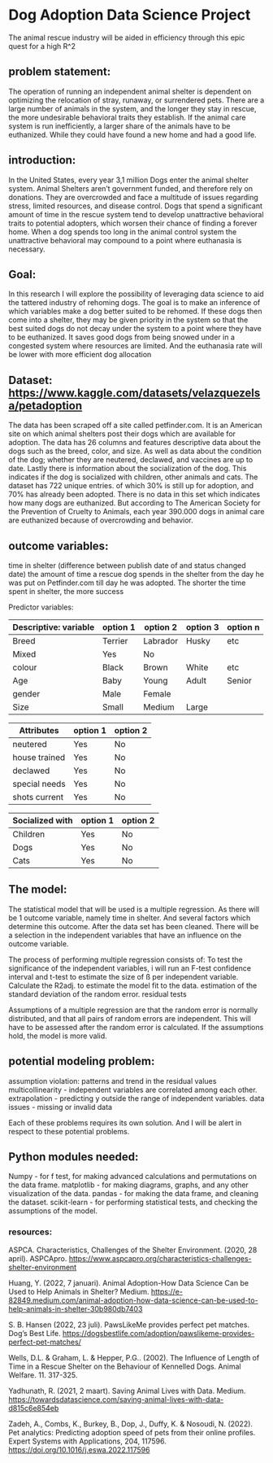 # Dog Adoption Data Science Project
The animal rescue industry will be aided in efficiency through this epic quest for a high R^2

## problem statement:
The operation of running an independent animal shelter is dependent on optimizing the relocation of stray, runaway, or surrendered pets. There are a large number of animals in the system, and the longer they stay in rescue, the more undesirable behavioral traits they establish. If the animal care system is run inefficiently, a larger share of the animals have to be euthanized. While they could have found a new home and had a good life. 

## introduction:
In the United States, every year 3,1 million Dogs enter the animal shelter system. Animal Shelters aren’t government funded, and therefore rely on donations. They are overcrowded and face a multitude of issues regarding stress, limited resources, and disease control. Dogs that spend a significant amount of time in the rescue system tend to develop unattractive behavioral traits to potential adopters, which worsen their chance of finding a forever home. When a dog spends too long in the animal control system the unattractive behavioral may compound to a point where euthanasia is necessary. 

## Goal:
In this research I will explore the possibility of leveraging data science to aid the tattered industry of rehoming dogs. The goal is to make an inference of which variables make a dog better suited to be rehomed. If these dogs then come into a shelter, they may be given priority in the system so that the best suited dogs do not decay under the system to a point where they have to be euthanized. It saves good dogs from being snowed under in a congested system where resources are limited. And the euthanasia rate will be lower with more efficient dog allocation 

## Dataset: https://www.kaggle.com/datasets/velazquezelsa/petadoption
The data has been scraped off a site called petfinder.com. It is an American site on which animal shelters post their dogs which are available for adoption. The data has 26 columns and features descriptive data about the dogs such as the breed, color, and size. As well as data about the condition of the dog; whether they are neutered, declawed, and vaccines are up to date. Lastly there is information about the socialization of the dog. This indicates if the dog is socialized with children, other animals and cats. The dataset has 722 unique entries. of which 30% is still up for adoption, and 70% has already been adopted. There is no data in this set which indicates how many dogs are euthanized. But according to The American Society for the Prevention of Cruelty to Animals, each year 390.000 dogs in animal care are euthanized because of overcrowding and behavior. 

## outcome variables:

time in shelter (difference between publish date of and status changed date)
the amount of time a rescue dog spends in the shelter from the day he was put on Petfinder.com till day he was adopted. The shorter the time spent in shelter, the more success

Predictor variables:

| Descriptive: variable   | option 1      | option 2      |  option 3     | option n      |
| ----------------------- | ------------- | ------------- | ------------- | ------------- |
| Breed                   | Terrier       | Labrador      | Husky         | etc           |
| Mixed                   | Yes           | No            |               |               |
| colour                  | Black         | Brown         | White         | etc           |
| Age                     | Baby          | Young         | Adult         | Senior        |
| gender                  | Male          | Female        |               |               |
| Size                    | Small         | Medium        | Large         |               |

| Attributes              | option 1      | option 2      |
| ----------------------- | ------------- | ------------- |
| neutered                | Yes           | No            |
| house trained           | Yes           | No            |
| declawed                | Yes           | No            |
| special needs           | Yes           | No            |
| shots current           | Yes           | No            |

| Socialized with         | option 1      | option 2      |
| ----------------------- | ------------- | ------------- |
| Children                | Yes           | No            |
| Dogs                    | Yes           | No            |
| Cats                    | Yes           | No            |

## The model:
The statistical model that will be used is a multiple regression. As there will be 1 outcome variable, namely time in shelter. And several factors which determine this outcome. 
After the data set has been cleaned. There will be a selection in the independent variables that have an influence on the outcome variable. 

The process of performing multiple regression consists of: 
To test the significance of the independent variables, i will run an F-test 
confidence interval and t-test to estimate the size of ß per independent variable. 
Calculate the R2adj. to estimate the model fit to the data.
estimation of the standard deviation of the random error.
residual tests

Assumptions of a multiple regression are that the random error is normally distributed, and that all pairs of random errors are independent. This will have to be assessed after the random error is calculated. If the assumptions hold, the model is more valid. 

## potential modeling problem:
assumption violation: patterns and trend in the residual values
multicollinearity - independent variables are correlated among each other. 
extrapolation - predicting y outside the range of independent variables. 
data issues - missing or invalid data

Each of these problems requires its own solution. And I will be alert in respect to these potential problems. 

## Python modules needed: 
Numpy 	- for f test, for making advanced calculations and permutations on the data frame. 
matplotlib 	- for making diagrams, graphs, and any other visualization of the data. 
pandas 		- for making the data frame, and cleaning the dataset. 
scikit-learn 	- for performing statistical tests, and checking the assumptions of the model. 

### resources:
ASPCA. Characteristics, Challenges of the Shelter Environment. (2020, 28 april). ASPCApro. https://www.aspcapro.org/characteristics-challenges-shelter-environment

Huang, Y. (2022, 7 januari). Animal Adoption-How Data Science Can be Used to Help Animals in Shelter? Medium. https://e-82849.medium.com/animal-adoption-how-data-science-can-be-used-to-help-animals-in-shelter-30b980db7403

S. B. Hansen (2022, 23 juli). PawsLikeMe provides perfect pet matches. Dog’s Best Life. https://dogsbestlife.com/adoption/pawslikeme-provides-perfect-pet-matches/

Wells, D.L. & Graham, L. & Hepper, P.G.. (2002). The Influence of Length of Time in a Rescue Shelter on the Behaviour of Kennelled Dogs. Animal Welfare. 11. 317-325. 

Yadhunath, R. (2021, 2 maart). Saving Animal Lives with Data. Medium. https://towardsdatascience.com/saving-animal-lives-with-data-d815c6e854eb 

Zadeh, A., Combs, K., Burkey, B., Dop, J., Duffy, K. & Nosoudi, N. (2022). Pet analytics: Predicting adoption speed of pets from their online profiles. Expert Systems with Applications, 204, 117596. https://doi.org/10.1016/j.eswa.2022.117596
